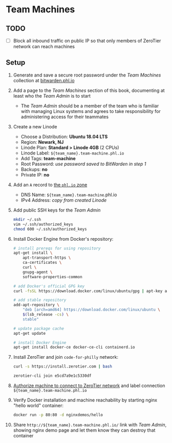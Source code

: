 # Team Machines

## TODO

- [ ] Block all inbound traffic on public IP so that only members of ZeroTier network can reach machines

## Setup

1. Generate and save a secure root password under the *Team Machines* collection at [bitwarden.phl.io](https://bitwarden.phl.io/)
2. Add a page to the *Team Machines* section of this book, documenting at least who the *Team Admin* is to start
   - The *Team Admin* should be a member of the team who is familiar with managing Linux systems and agrees to take responsibility for administering access for their teammates
3. Create a new Linode
   - Choose a Distribution: **Ubuntu 18.04 LTS**
   - Region: **Newark, NJ**
   - Linode Plan: **Standard > Linode 4GB** (2 CPUs)
   - Linode Label: `${team_name}.team-machine.phl.io`
   - Add Tags: **team-machine**
   - Root Password: *use password saved to BitWarden in step 1*
   - Backups: **no**
   - Private IP: **no**
4. Add an `A` record to [the `phl.io` zone](https://console.cloud.google.com/net-services/dns/zones/phl-io/rrsets/create?project=openphl-1177)
   - DNS Name: `${team_name}.team-machine`.phl.io
   - IPv4 Address: *copy from created Linode*
5. Add public SSH keys for the *Team Admin*

    ```bash
    mkdir ~/.ssh
    vim ~/.ssh/authorized_keys
    chmod 600 ~/.ssh/authorized_keys
    ```

6. Install Docker Engine from Docker's repository:

    ```bash
    # install prereqs for using repository
    apt-get install \
        apt-transport-https \
        ca-certificates \
        curl \
        gnupg-agent \
        software-properties-common

    # add Docker's official GPG key
    curl -fsSL https://download.docker.com/linux/ubuntu/gpg | apt-key add -

    # add stable repository
    add-apt-repository \
        "deb [arch=amd64] https://download.docker.com/linux/ubuntu \
        $(lsb_release -cs) \
        stable"

    # update package cache
    apt-get update

    # install Docker Engine
    apt-get install docker-ce docker-ce-cli containerd.io
    ```

7. Install ZeroTier and join `code-for-philly` network:

    ```bash
    curl -s https://install.zerotier.com | bash

    zerotier-cli join e5cd7a9e1c5330df
    ```

8. [Authorize machine to connect to ZeroTier network](https://my.zerotier.com/network/e5cd7a9e1c5330df) and label connection `${team_name}.team-machine.phl.io`
9. Verify Docker installation and machine reachability by starting nginx "hello world" container:

    ```bash
    docker run -p 80:80 -d nginxdemos/hello
    ```

10. Share `http://${team_name}.team-machine.phl.io/` link with *Team Admin*, showing nginx demo page and let them know they can destroy that container
